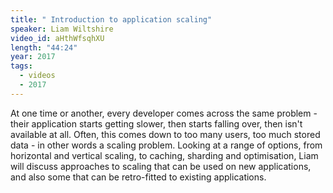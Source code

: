 ```yaml
---
title: " Introduction to application scaling"
speaker: Liam Wiltshire
video_id: aHthWfsqhXU
length: "44:24"
year: 2017
tags:
  - videos
  - 2017
---
```


At one time or another, every developer comes across the same problem - their application starts getting slower, then starts falling over, then isn't available at all. Often, this comes down to too many users, too much stored data - in other words a scaling problem. Looking at a range of options, from horizontal and vertical scaling, to caching, sharding and optimisation, Liam will discuss approaches to scaling that can be used on new applications, and also some that can be retro-fitted to existing applications.
